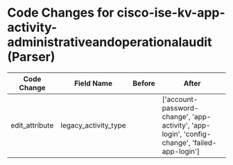 # Code Changes for cisco-ise-kv-app-activity-administrativeandoperationalaudit (Parser)

| Code Change | Field Name | Before | After |
|-------------|------------|--------|-------|
| edit_attribute | legacy_activity_type |  | ['account-password-change', 'app-activity', 'app-login', 'config-change', 'failed-app-login'] |